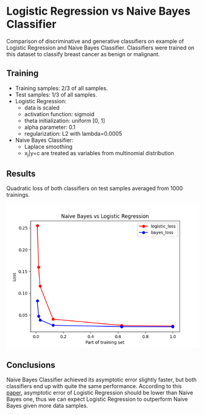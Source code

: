 
# Logistic Regression vs Naive Bayes Classifier

Comparison of discriminative and generative classifiers on example of 
Logistic Regression and Naive Bayes Classifier. Classifiers were trained 
on this dataset to classify breast cancer as benign or malignant. 

## Training
- Training samples: 2/3 of all samples.
- Test samples: 1/3 of all samples.
- Logistic Regression:
    - data is scaled 
    - activation function: sigmoid
    - theta initialization: uniform [0, 1]
    - alpha parameter: 0.1
    - regularization: L2 with lambda=0.0005
- Naive Bayes Classifier:
    - Laplace smoothing
    -   x<sub/>j</sub>|y=c are treated as variables from multinomial distribution

## Results

Quadratic loss of both classifiers on test samples averaged from 1000 trainings. 

![](graphs/bayes_vs_regression.png)


## Conclusions

Naive Bayes Classifier achieved its asymptotic error slightly faster, 
but both classifiers end up with quite the same performance. According to this 
[paper](http://papers.nips.cc/paper/2020-on-discriminative-vs-generative-classifiers-a-comparison-of-logistic-regression-and-naive-bayes.pdf),
asymptotic error of Logistic Regression should be lower than 
Naive Bayes one, thus we can expect Logistic Regression to outperform 
Naive Bayes given more data samples.
